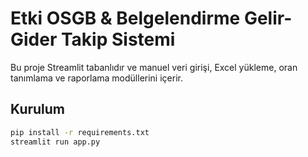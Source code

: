 # Etki OSGB & Belgelendirme Gelir-Gider Takip Sistemi

Bu proje Streamlit tabanlıdır ve manuel veri girişi, Excel yükleme, oran tanımlama ve raporlama modüllerini içerir.

## Kurulum
```bash
pip install -r requirements.txt
streamlit run app.py
```
